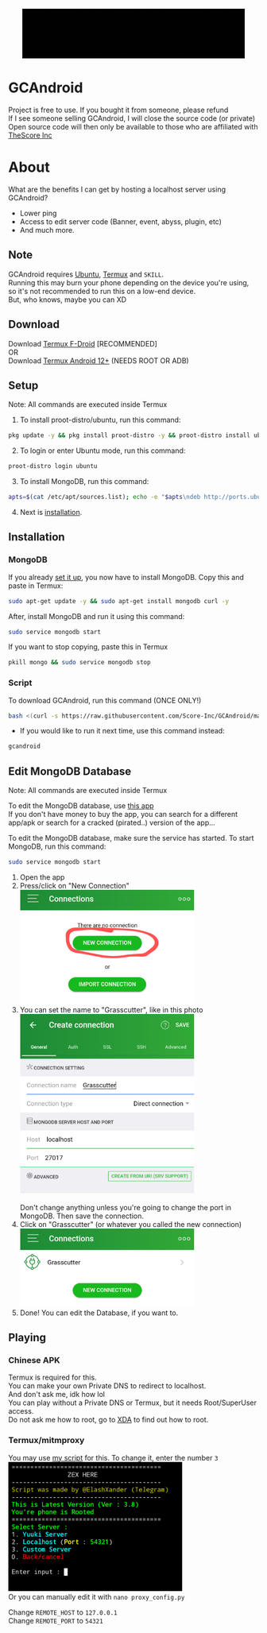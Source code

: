 <p align="center">
    <img src="gif/20221026_150902.gif" alt="gif animated" width="450" height="100">
</p>


# GCAndroid

Project is free to use. If you bought it from someone, please refund\
If I see someone selling GCAndroid, I will close the source code (or private)\
Open source code will then only be available to those who are affiliated with [TheScore Inc](https://github.com/Score-Inc)

# About

What are the benefits I can get by hosting a localhost server using GCAndroid?
* Lower ping
* Access to edit server code (Banner, event, abyss, plugin, etc)
* And much more.

## Note

GCAndroid requires [Ubuntu](https://ubuntu.com), [Termux](https://termux.dev/en/) and `SKILL`.\
Running this may burn your phone depending on the device you're using, so it's not recommended to run this on a low-end device.\
But, who knows, maybe you can XD

## Download

Download [Termux F-Droid](https://f-droid.org/repo/com.termux_118.apk) [RECOMMENDED]\
OR\
Download [Termux Android 12+](https://github.com/HardcodedCat/termux-monet) (NEEDS ROOT OR ADB)

## Setup

Note: All commands are executed inside Termux

1. To install proot-distro/ubuntu, run this command:
```bash
pkg update -y && pkg install proot-distro -y && proot-distro install ubuntu
```
2. To login or enter Ubuntu mode, run this command:
```bash
proot-distro login ubuntu
```
3. To install MongoDB, run this command:
```bash
apts=$(cat /etc/apt/sources.list); echo -e "$apts\ndeb http://ports.ubuntu.com/ubuntu-ports/ focal main restricted\ndeb http://ports.ubuntu.com/ubuntu-ports/ focal-updates main restricted\ndeb http://ports.ubuntu.com/ubuntu-ports/ focal universe" > /etc/apt/sources.list && apt update && apt install sudo
```
4. Next is [installation](https://github.com/Score-Inc/GCAndroid#install).


## Installation
### MongoDB
If you already [set it up](https://github.com/Score-Inc/GCAndroid#setup), you now have to install MongoDB.
Copy this and paste in Termux:
```bash
sudo apt-get update -y && sudo apt-get install mongodb curl -y
```
After, install MongoDB and run it using this command:
```bash
sudo service mongodb start
```
If you want to stop copying, paste this in Termux
```bash
pkill mongo && sudo service mongodb stop
```
### Script

To download GCAndroid, run this command (ONCE ONLY!)
```bash
bash <(curl -s https://raw.githubusercontent.com/Score-Inc/GCAndroid/main/install.sh)
```
* If you would like to run it next time, use this command instead:
```bash
gcandroid
```

## Edit MongoDB Database

Note: All commands are executed inside Termux

To edit the MongoDB database, use [this app](https://play.google.com/store/apps/details?id=com.mongolime.app)\
If you don't have money to buy the app, you can search for a different app/apk or search for a cracked (pirated..) version of the app...

To edit the MongoDB database, make sure the service has started.
To start MongoDB, run this command:
```bash
sudo service mongodb start
```

1. Open the app
2. Press/click on "New Connection"\
<img src="img/databaseEdit1.png" width="350"/><br />
3. You can set the name to "Grasscutter", like in this photo\
<img src="img/databaseEdit2.png" width="350"/><br />\
Don't change anything unless you're going to change the port in MongoDB. Then save the connection.
4. Click on "Grasscutter" (or whatever you called the new connection)\
<img src="img/databaseEdit3.png" width="350"/><br />
5. Done! You can edit the Database, if you want to.


## Playing

### Chinese APK

Termux is required for this.\
You can make your own Private DNS to redirect to localhost.\
And don't ask me, idk how lol\
You can play without a Private DNS or Termux, but it needs Root/SuperUser access.\
Do not ask me how to root, go to [XDA](https://www.xda-developers.com/) to find out how to root.

### Termux/mitmproxy

You may use [my script](https://github.com/Score-Inc/AnimeGamePatch) for this. To change it, enter the number `3`
<img src="img/termux.png" width="350"/><br />
Or you can manually edit it with
`nano proxy_config.py`

Change `REMOTE_HOST` to `127.0.0.1`\
Change `REMOTE_PORT` to `54321`

